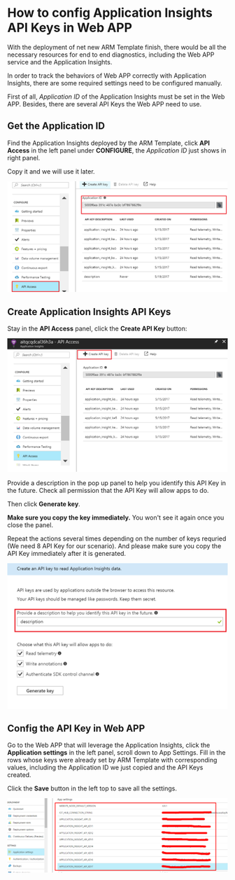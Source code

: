 # How to config Application Insights API Keys in Web APP

With the deployment of net new ARM Template finish, there would be all the necessary resources for end to end diagnostics, including the Web APP service and the Application Insights.

In order to track the behaviors of Web APP correctly with Application Insights, there are some required settings need to be configured manually.

First of all, *Application ID* of the Application Insights must be set in the Web APP. Besides, there are several API Keys the Web APP need to use.

## Get the Application ID

Find the Application Insights deployed by the ARM Template, click **API Access** in the left panel under **CONFIGURE**, the *Application ID* just shows in right panel.

Copy it and we will use it later.

![Application ID](./applicationid.png)

## Create Application Insights API Keys

Stay in the **API Access** panel, click the **Create API Key** button:

![Create API Key](./create_api_key.png)

Provide a description in the pop up panel to help you identify this API Key in the future.
Check all permission that the API Key will allow apps to do.

Then click **Generate key**.

**Make sure you copy the key immediately.** You won't see it again once you close the panel.

Repeat the actions several times depending on the number of keys requried (We need 8 API Key for our scenario). And please make sure you copy the API Key immediately after it is generated.

![Fill in the panel](./description.png)

## Config the API Key in Web APP

Go to the Web APP that will leverage the Application Insights, click the **Application settings** in the left panel, scroll down to App Settings.
Fill in the rows whose keys were already set by ARM Template with corresponding values, including the Application ID we just copied and the API Keys created.

Click the **Save** button in the left top to save all the settings.

![Configure Web APP](./set_api_key.png)




